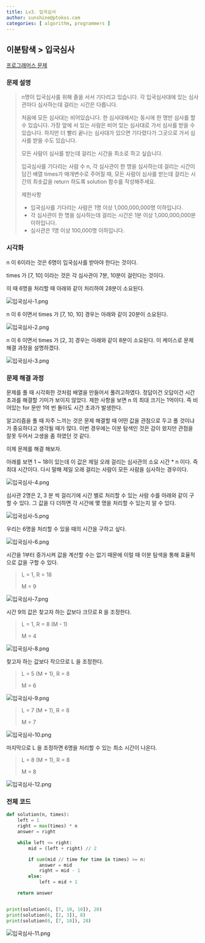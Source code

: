 ```yaml
---
title: Lv3. 입국심사
author: sunshine@ptokos.com
categories: [ algorithm, programmers ]
---
```


## 이분탐색 > 입국심사

[프로그래머스 문제](https://school.programmers.co.kr/learn/courses/30/lessons/43238)

### 문제 설명

> n명이 입국심사를 위해 줄을 서서 기다리고 있습니다. 각 입국심사대에 있는 심사관마다 심사하는데 걸리는 시간은 다릅니다.
>
> 처음에 모든 심사대는 비어있습니다. 한 심사대에서는 동시에 한 명만 심사를 할 수 있습니다. 가장 앞에 서 있는 사람은 비어 있는 심사대로 가서 심사를 받을 수 있습니다. 하지만 더 빨리 끝나는 심사대가 있으면
> 기다렸다가 그곳으로 가서 심사를 받을 수도 있습니다.
>
> 모든 사람이 심사를 받는데 걸리는 시간을 최소로 하고 싶습니다.
>
> 입국심사를 기다리는 사람 수 n, 각 심사관이 한 명을 심사하는데 걸리는 시간이 담긴 배열 times가 매개변수로 주어질 때, 모든 사람이 심사를 받는데 걸리는 시간의 최솟값을 return 하도록 solution
> 함수를 작성해주세요.
>
> 제한사항
> - 입국심사를 기다리는 사람은 1명 이상 1,000,000,000명 이하입니다.
> - 각 심사관이 한 명을 심사하는데 걸리는 시간은 1분 이상 1,000,000,000분 이하입니다.
> - 심사관은 1명 이상 100,000명 이하입니다.

### 시각화

n 이 6이라는 것은 6명이 입국심사를 받아야 한다는 것이다.

times 가 [7, 10] 이라는 것은 각 심사관이 7분, 10분이 걸린다는 것이다.

이 때 6명을 처리할 때 아래와 같이 처리하여 28분이 소요된다.

![입국심사-1.png](/assets/img/algorithm/입국심사-1.png)

n 이 6 이면서 times 가 [7, 10, 10] 경우는 아래와 같이 20분이 소요된다.

![입국심사-2.png](/assets/img/algorithm/입국심사-2.png)

n 이 6 이면서 times 가 [2, 3] 경우는 아래와 같이 8분이 소요된다. 이 케이스로 문제 해결 과정을 설명하겠다.

![입국심사-3.png](/assets/img/algorithm/입국심사-3.png)

### 문제 해결 과정

문제를 풀 때 시각화한 것처럼 배열을 만들어서 풀려고하였다. 정답이건 오답이건 시간 초과를 해결할 기미가 보이지 않았다.
제한 사항을 보면 n 의 최대 크기는 1억이다. 즉 비어있는 for 문만 1억 번 돌아도 시간 초과가 발생한다.

알고리즘을 풀 때 자주 느끼는 것은 문제 해결할 때 어떤 값을 관점으로 두고 풀 것이냐가 중요하다고 생각될 때가 많다. 이번 경우에는 이분 탐색인 것은 감이 왔지만 관점을 잘못 두어서 고생을 좀 하였던 것 같다.

이제 문제를 해결 해보자.

아래를 보면 1 ~ 18이 있는데 이 값은 제일 오래 걸리는 심사관의 소요 시간 * n 이다. 즉 최대 시간이다.
다시 말해 제일 오래 걸리는 사람이 모든 사람을 심사하는 경우이다.

![입국심사-4.png](/assets/img/algorithm/입국심사-4.png)

심사관 2명은 2, 3 분 씩 걸리기에 시간 별로 처리할 수 있는 사람 수를 아래와 같이 구할 수 있다.
그 값을 다 더하면 각 시간에 몇 명을 처리할 수 있는지 알 수 있다.

![입국심사-5.png](/assets/img/algorithm/입국심사-5.png)

우리는 6명을 처리할 수 있을 때의 시간을 구하고 싶다.

![입국심사-6.png](/assets/img/algorithm/입국심사-6.png)

시간을 1부터 증가시켜 값을 계산할 수는 없기 때문에 이럴 때 이분 탐색을 통해 효율적으로 값을 구할 수 있다.

> L = 1, R = 18
>
> M = 9

![입국심사-7.png](/assets/img/algorithm/입국심사-7.png)

시간 9의 값은 찾고자 하는 값보다 크므로 R 을 조정한다.

> L = 1, R = 8 (M - 1)
>
> M = 4

![입국심사-8.png](/assets/img/algorithm/입국심사-8.png)

찾고자 하는 값보다 작으므로 L 을 조정한다.

> L = 5 (M + 1), R = 8
>
> M = 6

![입국심사-9.png](/assets/img/algorithm/입국심사-9.png)

> L = 7 (M + 1), R = 8
>
> M = 7

![입국심사-10.png](/assets/img/algorithm/입국심사-10.png)

마지막으로 L 을 조정하면 6명을 처리할 수 있는 최소 시간이 나온다.

> L = 8 (M + 1), R = 8
>
> M = 8

![입국심사-12.png](/assets/img/algorithm/입국심사-12.png)

### 전체 코드

```python
def solution(n, times):
    left = 1
    right = max(times) * n
    answer = right

    while left <= right:
        mid = (left + right) // 2

        if sum(mid // time for time in times) >= n:
            answer = mid
            right = mid - 1
        else:
            left = mid + 1

    return answer


print(solution(6, [7, 10, 10]), 20)
print(solution(6, [2, 3]), 8)  
print(solution(6, [7, 10]), 28)

```

![입국심사-11.png](/assets/img/algorithm/입국심사-11.png)


